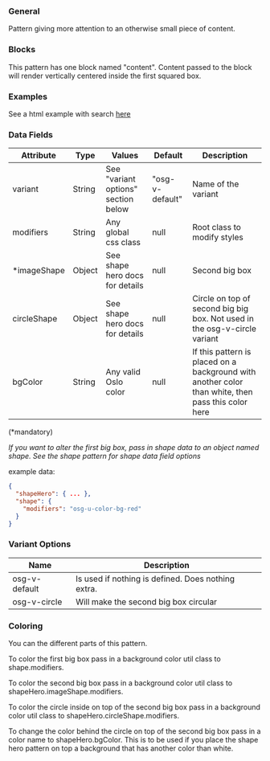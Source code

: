 ### General

Pattern giving more attention to an otherwise small piece of content.

### Blocks

This pattern has one block named "content". Content passed to the block will render vertically centered inside the first squared box.

### Examples

See a html example with search [here](https://codepen.io/oslokommune/pen/zbLXbV)

### Data Fields

| Attribute    | Type   | Values                              | Default         | Description                                                                                        |
| ------------ | ------ | ----------------------------------- | --------------- | -------------------------------------------------------------------------------------------------- |
| variant      | String | See "variant options" section below | "osg-v-default" | Name of the variant                                                                                |
| modifiers    | String | Any global css class                | null            | Root class to modify styles                                                                        |
| \*imageShape | Object | See shape hero docs for details     | null            | Second big box                                                                                     |
| circleShape  | Object | See shape hero docs for details     | null            | Circle on top of second big big box. Not used in the osg-v-circle variant                          |
| bgColor      | String | Any valid Oslo color                | null            | If this pattern is placed on a background with another color than white, then pass this color here |

(\*mandatory)

_If you want to alter the first big box, pass in shape data to an object named shape. See the shape pattern for shape data field options_

example data:

```json
{
  "shapeHero": { ... },
  "shape": {
    "modifiers": "osg-u-color-bg-red"
  }
}
```

### Variant Options

| Name          | Description                                        |
| ------------- | -------------------------------------------------- |
| osg-v-default | Is used if nothing is defined. Does nothing extra. |
| osg-v-circle  | Will make the second big box circular              |

### Coloring

You can the different parts of this pattern.

To color the first big box pass in a background color util class to shape.modifiers.

To color the second big box pass in a background color util class to shapeHero.imageShape.modifiers.

To color the circle inside on top of the second big box pass in a background color util class to shapeHero.circleShape.modifiers.

To change the color behind the circle on top of the second big box pass in a color name to shapeHero.bgColor. This is to be used if you place the shape hero pattern on top a background that has another color than white.
